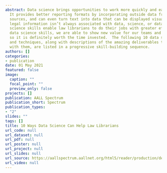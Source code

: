 ```yaml
---
abstract: Data science brings opportunities to work more quickly and easily with data.
  It provides better reporting formats by incorporating outside data from various
  sources, and can even turn text into data that can be displayed visually. Even though
  legal information isn’t always associated with data, science, or data science, data
  science skills enable law librarians to do their jobs with greater efficiency. With
  data science skills, we are able to show new value for our teams and organizations,
  so it is definitely worth the time invested.  The following 10 data science skills
  and techniques, along with descriptions of the amazing deliverables that are associated
  with them, are listed in a progressive skill-building sequence.
authors: []
categories:
- publication
date: 01 May 2021
featured: false
image:
  caption: ""
  focal_point: ""
  preview_only: false
projects: []
publication: AALL Spectrum
publication_short: Spectrum
publication_types:
- "2"
slides: ""
tags: []
title: 10 Ways Data Science Can Help Law Librarians
url_code: null
url_dataset: null
url_pdf: null
url_poster: null
url_project: null
url_slides: null
url_source: https://aallspectrum.aallnet.org/html5/reader/production/default.aspx?pubname=&edid=9030083c-a9ef-460f-a788-9e47205754d2&pnum=18
url_video: null
---
```


